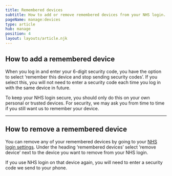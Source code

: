 ```yaml
---
title: Remembered devices
subtitle: How to add or remove remembered devices from your NHS login.
pageName: manage:devices
type: article
hub: manage
position: 4
layout: layouts/article.njk
---
```


## How to add a remembered device

When you log in and enter your 6-digit security code, you have the option to select ‘remember this device and stop sending security codes’. If you select this, you will not need to enter a security code each time you log in with the same device in future.

To keep your NHS login secure, you should only do this on your own personal or trusted devices. For security, we may ask you from time to time if you still want us to remember your device.

---

## How to remove a remembered device

You can remove any of your remembered devices by going to your [NHS login settings](https://settings.login.nhs.uk/ 'NHS login settings'). Under the heading ‘remembered devices’ select ‘remove device’ next to the device you want to remove from your NHS login.

If you use NHS login on that device again, you will need to enter a security code we send to your phone.
